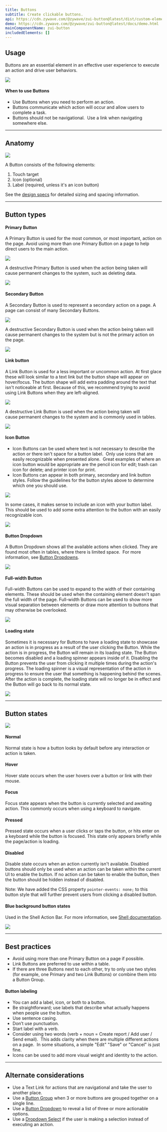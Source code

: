 ```yaml
---
title: Buttons
subtitle: Create clickable buttons.
api: https://cdn.zywave.com/@zywave/zui-button@latest/dist/custom-elements.json
demo: https://cdn.zywave.com/@zywave/zui-button@latest/docs/demo.html
mainComponentName: zui-button
includedElements: []
---
```

## Usage

Buttons are an essential element in an effective user experience to execute an action and drive user behaviors. 

![](/images/button-docs-usage.png)

#### When to use Buttons

* Use Buttons when you need to perform an action.
* Buttons communicate which action will occur and allow users to complete a task.   
* Buttons should not be navigational.  Use a link when navigating somewhere else.

- - -

## Anatomy

![](/images/button-docs-anatomy.png)

A Button consists of the following elements:

1. Touch target
2. Icon (optional)
3. Label (required, unless it's an icon button)

See the [design specs](https://xd.adobe.com/view/d4670059-5de0-416c-b731-d180acd93a00-8134/) for detailed sizing and spacing information. 

- - -

## Button types

#### Primary Button

A Primary Button is used for the most common, or most important, action on the page. Avoid using more than one Primary Button on a page to help direct users to the main action. 

![](/images/button-docs-primarybutton.png)

A destructive Primary Button is used when the action being taken will cause permanent changes to the system, such as deleting data.

![](/images/button-docs-destructiveprimary.svg)

#### Secondary Button

A Secondary Button is used to represent a secondary action on a page. A page can consist of many Secondary Buttons.

![](/images/button-docs-secondarybutton.png)

A destructive Secondary Button is used when the action being taken will cause permanent changes to the system but is not the primary action on the page.

![](/images/button-docs-destructivesecondary.svg)

#### Link button

A Link Button is used for a less important or uncommon action. At first glace these will look similar to a text link but the button shape will appear on hover/focus. The button shape will add extra padding around the text that isn't noticeable at first. Because of this, we recommend trying to avoid using Link Buttons when they are left-aligned.

![](/images/button-docs-linkbutton.png)

A destructive Link Button is used when the action being taken will cause permanent changes to the system and is commonly used in tables.

![](/images/button-docs-destructivelink.svg)

#### Icon Button

* Icon Buttons can be used where text is not necessary to describe the action or there isn't space for a button label.  Only use icons that are easily recognizable when presented alone.  Great examples of where an icon button would be appropriate are the pencil icon for edit; trash can icon for delete; and printer icon for print.
* Icon Buttons can appear in both primary, secondary and link button styles. Follow the guidelines for the button styles above to determine which one you should use.

![](/images/button-docs-iconbutton.png)

In some cases, it makes sense to include an icon with your button label. This should be used to add some extra attention to the button with an easily recognizable icon.

![](/images/button-docs-button-icon.png)

#### Button Dropdown

A Button Dropdown shows all the available actions when clicked. They are found most often in tables, where there is limited space.  For more information, see [Button Dropdowns](/design-system/components/button-dropdowns/?tab=usage). 

![](/images/button-docs-overflowicon.png)

#### **Full-width Button**

Full-width Buttons can be used to expand to the width of their containing elements. These should be used when the containing element doesn't span the full width of the page. Full-width Buttons can be used to show more visual separation between elements or draw more attention to buttons that may otherwise be overlooked. 

![](/images/button-docs-block-level-button.png)

#### **Loading state**

Sometimes it is necessary for Buttons to have a loading state to showcase an action is in progress as a result of the user clicking the Button. While the action is in progress, the Button will remain in its loading state. The Button becomes disabled and a loading spinner appears inside of it. Disabling the Button prevents the user from clicking it multiple times during the action's progress. The loading spinner is a visual representation of the action in progress to ensure the user that something is happening behind the scenes. After the action is complete, the loading state will no longer be in effect and the Button will go back to its normal state.

![](/images/button-docs-loadingstate.png)

- - -

## Button states

![](/images/button-docs-states.png)

#### **Normal**

Normal state is how a button looks by default before any interaction or action is taken.

#### **Hover**

Hover state occurs when the user hovers over a button or link with their mouse.

#### **Focus**

Focus state appears when the button is currently selected and awaiting action. This commonly occurs when using a keyboard to navigate.

#### **Pressed**

Pressed state occurs when a user clicks or taps the button, or hits enter on a keyboard while the button is focused. This state only appears briefly while the page/action is loading.

#### **Disabled**

Disable state occurs when an action currently isn't available. Disabled buttons should only be used when an action can be taken within the current UI to enable the button. If no action can be taken to enable the button, then the button should be hidden instead of disabled.

<docs-note>Note: We have added the CSS property `pointer-events: none;` to this button style that will further prevent users from clicking a disabled button.</docs-note>

#### Blue background button states

Used in the Shell Action Bar. For more information, see [Shell documentation](/design-system/components/shell/?tab=usage).

![](/images/button-docs-states-bluebg.png)

- - -

## Best practices

* Avoid using more than one Primary Button on a page if possible.
* Link Buttons are preferred to use within a table.
* If there are three Buttons next to each other, try to only use two styles (for example, one Primary and two Link Buttons) or combine them into a Button Group.

#### Button labeling

* You can add a label, icon, or both to a button.
* Be straightforward; use labels that describe what actually happens when people use the button. 
* Use sentence casing. 
* Don’t use punctuation.
* Start label with a verb.
* Consider using two words (verb + noun = Create report / Add user / Send email).  This adds clarity when there are multiple different actions on a page.  In some situations, a simple "Edit" "Save" or "Cancel" is just fine.
* Icons can be used to add more visual weight and identity to the action.

- - -

## Alternate considerations

* Use a Text Link for actions that are navigational and take the user to another place. 
* Use a [Button Group](/design-system/components/button-groups/?tab=usage) when 3 or more buttons are grouped together on a single line.
* Use a [Button Dropdown](/design-system/components/button-dropdowns/?tab=usage) to reveal a list of three or more actionable options.
* Use a [Dropdown Select](/design-system/components/dropdown-selects/?tab=usage) if the user is making a selection instead of executing an action.